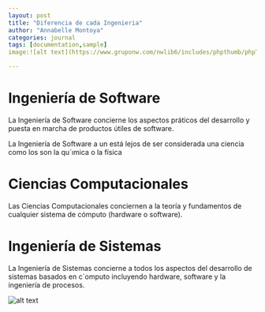 ```yaml
---
layout: post
title: "Diferencia de cada Ingenieria"
author: "Annabelle Montoya"
categories: journal
tags: [documentation,sample]
image:![alt text](https://www.gruponw.com/nwlib6/includes/phpthumb/phpThumb.php?src=/imagenes/programm.png&w=700&f=png.jpg)

---
```


# Ingeniería de Software

La Ingeniería de Software concierne los aspectos práticos del
desarrollo y puesta en marcha de productos útiles de software.

La Ingeniería de Software a un está lejos de ser considerada una
ciencia como los son la qu´ımica o la física


# Ciencias Computacionales

Las Ciencias Computacionales conciernen a la teoría y fundamentos
de cualquier sistema de cómputo (hardware o software).

# Ingeniería de Sistemas
La Ingeniería de Sistemas concierne a todos los aspectos del desarrollo
de sistemas basados en c´omputo incluyendo hardware, software y la
ingeniería de procesos.

![alt text](https://proicecdn.azureedge.net/shared/content/imagenes/Usuarios/ImagenesCKEditor/65046c8b-fe70-4651-93a6-803da8ebb6b8/c162b112-17e7-4842-a734-4fbf32a8e251.jpg)



 
